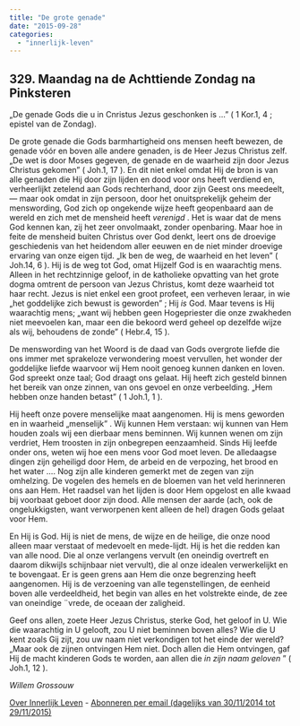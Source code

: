 ```yaml
---
title: "De grote genade"
date: "2015-09-28"
categories: 
  - "innerlijk-leven"
---
```


## 329\. Maandag na de Achttiende Zondag na Pinksteren

„De genade Gods die u in Cnristus Jezus geschonken is …” ( 1 Kor.1, 4 ; epistel van de Zondag).

De grote genade die Gods barmhartigheid ons mensen heeft bewezen, de genade vóór en boven alle andere genaden, is de Heer Jezus Christus zelf. „De wet is door Moses gegeven, de genade en de waarheid zijn door Jezus Christus gekomen” ( Joh.1, 17 ). En dit niet enkel omdat Hij de bron is van alle genaden die Hij door zijn lijden en dood voor ons heeft verdiend en, verheerlijkt zetelend aan Gods rechterhand, door zijn Geest ons meedeelt, — maar ook omdat in zijn persoon, door het onuitsprekelijk geheim der menswording, God zich op ongekende wijze heeft geopenbaard aan de wereld en zich met de mensheid heeft _verenigd_ . Het is waar dat de mens God kennen kan, zij het zeer onvolmaakt, zonder openbaring. Maar hoe in feite de mensheid buiten Christus over God denkt, leert ons de droevige geschiedenis van het heidendom aller eeuwen en de niet minder droevige ervaring van onze eigen tijd. „Ik ben de weg, de waarheid en het leven” ( Joh.14, 6 ). Hij is de weg tot God, omat Hijzelf God is en waarachtig mens. Alleen in het rechtzinnige geloof, in de katholieke opvatting van het grote dogma omtrent de persoon van Jezus Christus, komt deze waarheid tot haar recht. Jezus is niet enkel een groot profeet, een verheven leraar, in wie „het goddelijke zich bewust is geworden” ; Hij _is_ God. Maar tevens is Hij waarachtig mens; „want wij hebben geen Hogepriester die onze zwakheden niet meevoelen kan, maar een die bekoord werd geheel op dezelfde wijze als wij, behoudens de zonde” ( Hebr.4, 15 ).

De menswording van het Woord is de daad van Gods overgrote liefde die ons immer met sprakeloze verwondering moest vervullen, het wonder der goddelijke liefde waarvoor wij Hem nooit genoeg kunnen danken en loven. God spreekt onze taal; God draagt ons gelaat. Hij heeft zich gesteld binnen het bereik van onze zinnen, van ons gevoel en onze verbeelding. „Hem hebben onze handen betast” ( 1 Joh.1, 1 ).

Hij heeft onze povere menselijke maat aangenomen. Hij is mens geworden en in waarheid „menselijk” . Wij kunnen Hem verstaan: wij kunnen van Hem houden zoals wij een dierbaar mens beminnen. Wij kunnen wenen om zijn verdriet, Hem troosten in zijn onbegrepen eenzaamheid. Sinds Hij leefde onder ons, weten wij hoe een mens voor God moet leven. De alledaagse dingen zijn geheiligd door Hem, de arbeid en de verpozing, het brood en het water …. Nog zijn alle kinderen gemerkt met de zegen van zijn omhelzing. De vogelen des hemels en de bloemen van het veld herinneren ons aan Hem. Het raadsel van het lijden is door Hem opgelost en alle kwaad bij voorbaat geboet door zijn dood. Alle mensen der aarde (ach, ook de ongelukkigsten, want verworpenen kent alleen de hel) dragen Gods gelaat voor Hem.

En Hij is God. Hij is niet de mens, de wijze en de heilige, die onze nood alleen maar verstaat of medevoelt en mede-lijdt. Hij is het die redden kan van alle nood. Die al onze verlangens vervult (en oneindig overtreft en daarom dikwijls schijnbaar niet vervult), die al onze idealen verwerkelijkt en te bovengaat. Er is geen grens aan Hem die onze begrenzing heeft aangenomen. Hij is de verzoening van alle tegenstellingen, de eenheid boven alle verdeeldheid, het begin van alles en het volstrekte einde, de zee van oneindige ¨vrede, de oceaan der zaligheid.

Geef ons allen, zoete Heer Jezus Christus, sterke God, het geloof in U. Wie die waarachtig in U gelooft, zou U niet beminnen boven alles? Wie die U kent zoals Gij zijt, zou uw naam niet verkondigen tot het einde der wereld? „Maar ook de zijnen ontvingen Hem niet. Doch allen die Hem ontvingen, gaf Hij de macht kinderen Gods te worden, aan allen die _in zijn naam geloven_ ” ( Joh.1, 12 ).

_Willem Grossouw_

[Over Innerlijk Leven](http://www.gelovenleren.net/2014/11/27/een-jaar-lang-innerlijk-leven-op-geloven-leren/) - [Abonneren per email (dagelijks van 30/11/2014 tot 29/11/2015)](http://eepurl.com/9P3DT)
